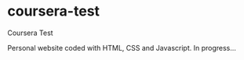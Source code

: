 # coursera-test
Coursera Test

Personal website coded with HTML, CSS and Javascript. In progress...
